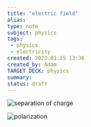 ```yaml
---
title: "electric field"
alias: 
type: note
subject: physics
tags:
 - physics
 - electricity
created: 2023.01.25 13:36
created_by: Ádám
TARGET DECK: physics
summary: 
status: draft 
---
```

![separation of charge](https://s3-us-west-2.amazonaws.com/courses-images-archive-read-only/wp-content/uploads/sites/222/2016/02/20113028/Figure_19_07_03a.jpg)

![polarization](https://i.stack.imgur.com/PPHPh.jpg)